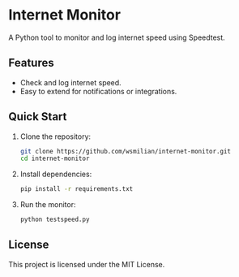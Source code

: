# Internet Monitor

A Python tool to monitor and log internet speed using Speedtest.

## Features

- Check and log internet speed.
- Easy to extend for notifications or integrations.

## Quick Start

1. Clone the repository:
    ```bash
    git clone https://github.com/wsmilian/internet-monitor.git
    cd internet-monitor
    ```

2. Install dependencies:
    ```bash
    pip install -r requirements.txt
    ```

3. Run the monitor:
    ```bash
    python testspeed.py
    ```

## License

This project is licensed under the MIT License.

